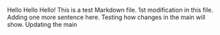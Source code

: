 Hello Hello Hello!
This is a test Markdown file.
1st modification in this file.
Adding one more sentence here. Testing how changes in the main will show.
Updating the main